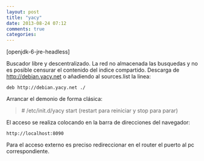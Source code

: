 ```yaml
---
layout: post
title: "yacy"
date: 2013-08-24 07:12
comments: true
categories: 
---
```

[openjdk-6-jre-headless]

Buscador libre y descentralizado. La red no almacenada las busquedas y no es posible censurar el contenido del indice compartido. Descarga de http://debian.yacy.net o añadiendo al sources.list la linea:

	deb http://debian.yacy.net ./

Arrancar el demonio de forma clásica:

>\# /etc/init.d/yacy start (restart para reiniciar y stop para parar)

El acceso se realiza colocando en la barra de direcciones del navegador:

	http://localhost:8090

Para el acceso externo es preciso redireccionar en el router el puerto al pc correspondiente.

